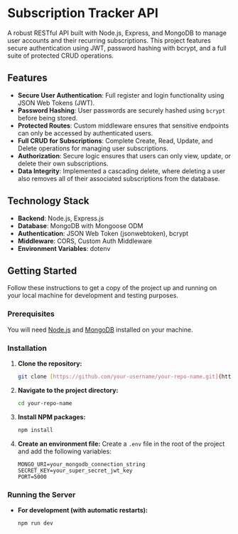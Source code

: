 # Subscription Tracker API

A robust RESTful API built with Node.js, Express, and MongoDB to manage user accounts and their recurring subscriptions. This project features secure authentication using JWT, password hashing with bcrypt, and a full suite of protected CRUD operations.

## Features

- **Secure User Authentication**: Full register and login functionality using JSON Web Tokens (JWT).
- **Password Hashing**: User passwords are securely hashed using `bcrypt` before being stored.
- **Protected Routes**: Custom middleware ensures that sensitive endpoints can only be accessed by authenticated users.
- **Full CRUD for Subscriptions**: Complete Create, Read, Update, and Delete operations for managing user subscriptions.
- **Authorization**: Secure logic ensures that users can only view, update, or delete their own subscriptions.
- **Data Integrity**: Implemented a cascading delete, where deleting a user also removes all of their associated subscriptions from the database.

## Technology Stack

- **Backend**: Node.js, Express.js
- **Database**: MongoDB with Mongoose ODM
- **Authentication**: JSON Web Token (jsonwebtoken), bcrypt
- **Middleware**: CORS, Custom Auth Middleware
- **Environment Variables**: dotenv

## Getting Started

Follow these instructions to get a copy of the project up and running on your local machine for development and testing purposes.

### Prerequisites

You will need [Node.js](https://nodejs.org/) and [MongoDB](https://www.mongodb.com/try/download/community) installed on your machine.

### Installation

1.  **Clone the repository:**
    ```bash
    git clone [https://github.com/your-username/your-repo-name.git](https://github.com/your-username/your-repo-name.git)
    ```
2.  **Navigate to the project directory:**
    ```bash
    cd your-repo-name
    ```
3.  **Install NPM packages:**
    ```bash
    npm install
    ```
4.  **Create an environment file:**
    Create a `.env` file in the root of the project and add the following variables:
    ```env
    MONGO_URI=your_mongodb_connection_string
    SECRET_KEY=your_super_secret_jwt_key
    PORT=5000
    ```

### Running the Server

- **For development (with automatic restarts):**
  ```bash
  npm run dev